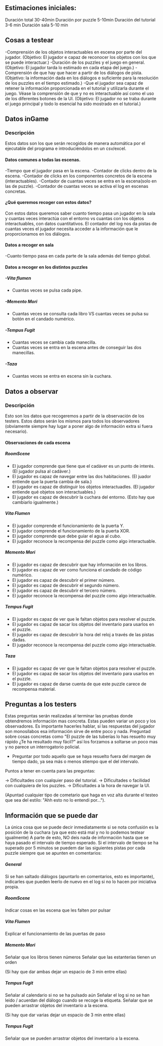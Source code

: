 ## Estimaciones iniciales:

Duración total 30-40min
Duración por puzzle 5-10min
Duración del tutorial 3-6 min
Duración sala 5-10 min

## Cosas a testear

-Comprensión de los objetos interactuables en escena por parte del jugador. (Objetivo: El jugador e capaz de reconocer los objetos con los que se puede interactuar.)
-Duración de los puzzles y el juego en general. (Objetivo: El jugador tarda lo estimado en cada etapa del juego.)
-Comprensión de que hay que hacer a partir de los diálogos de pista. (Objetivo: la información dada en los diálogos e suficiente para la resolución de los puzzles en el tiempo estimado.)
-Que el jugador sea capaz de retener la información proporcionada en el tutorial y utilizarla durante el juego. Véase la comprensión de que y no es interactuable así como el uso de los diferentes botones de la UI. (Objetivo: El jugador no se traba durante el juego principal y todo lo esencial ha sido mostrado en el tutorial.)

## Datos inGame
### Descripción
Estos datos son los que serán recogidos de manera automática por el ejecutable del programa e introduciéndolos en un csv/excel.
#### Datos comunes a todas las escenas.
-Tiempo que el jugador pasa en la escena.
-Contador de clicks dentro de la escena.
-Contador de clicks en los componentes concretos de la escena (interactuables).
-Contador de cuantas veces se entra en la escena(solo en las de puzzle).
-Contador de cuantas veces se activa el log en escenas concretas.

#### ¿Qué queremos recoger con estos datos?

Con estos datos queremos saber cuanto tiempo pasa un jugador en la sala y cuantas veces interactúa con el entorno vs cuantas con los objetos interactuables, con datos cuantitativos. El contador del log nos da pistas de cuantas veces el jugador necesita acceder a la información que le proporcionamos en los diálogos.
#### Datos a recoger en sala
-Cuanto tiempo pasa en cada parte de la sala además del tiempo global.

#### Datos a recoger en los distintos puzzles
##### -Vita flumen

- Cuantas veces se pulsa cada pipe.

##### -Memento Mori

- Cuantas veces se consulta cada libro VS cuantas veces se pulsa su botón en el candado numérico.

##### -Tempus Fugit

- Cuantas veces se cambia cada manecilla.
- Cuantas veces se entra en la escena antes de conseguir las dos manecillas.

##### -Taza

- Cuantas veces se entra en escena sin la cuchara.

## Datos a observar
### Descripción
Esto son  los datos que recogeremos a partir de la observación de los testers. Estos datos serán los mismos para todos los observadores (obviamente siempre hay lugar a poner algo de información extra si fuera necesario). 
#### Observaciones de cada escena

##### RoomScene
- El jugador comprende que tiene que el cadáver es un punto de interés. (El jugador pulsa al cadáver.)
- El jugador es capaz de navegar entre las dos habitaciones. (El juador entiende que la puerta cambia de sala.)
- El jugador es capaz de distinguir los objetos interactuadles. (El jugador entiende qué objetos son interactuables.)
- El jugador es capaz de descubrir la cuchara del entorno. (Esto hay que cambiarlo igualmente.)

##### Vita Flumen
- El jugador comprende el funcionamiento de la puerta Y.
- El jugador comprende el funcionamiento de la puerta XOR.
- El jugador comprende que debe guiar el agua al cubo.
- El jugador reconoce la recompensa del puzzle como algo interactuable.

##### Memento Mori
- El jugador es capaz de descubrir que hay información en los libros.
- El jugador es capaz de ver como funciona el candado de código numérico.
- El jugador es capaz de descubrir el primer número.
- El jugador es capaz de descubrir el  segundo número.
- El jugador es capaz de descubrir el tercero número.
- El jugador reconoce la recompensa del puzzle como algo interactuable.

##### Tempus Fugit
- El jugador es capaz de ver que le faltan objetos para resolver el puzzle.
- El jugador es capaz de sacar los objetos del inventario para usarlos en el puzzle.
- El jugador es capaz de descubrir la hora del reloj a través de las pistas dadas.
- El jugador reconoce la recompensa del puzzle como algo interactuable.

##### Taza
- El jugador es capaz de ver que le faltan objetos para resolver el puzzle.
- El jugador es capaz de sacar los objetos del inventario para usarlos en el puzzle.
- El jugador es capaz de darse cuenta de que este puzzle carece de recompensa material.


## Preguntas a los testers

Estas preguntas serán realizadas al terminar las pruebas donde obtendremos información mas concreta. Estas pueden variar un poco y los observadores. Es importante hacerles hablar, si las respuestas del jugador son monosílabos esa información sirve de entre poco y nada. Preguntad sobre cosas concretas como "El puzzle de las tuberías lo has resuelto muy rápido ¿Te ha resultado muy fácil?" así los forzamos a soltarse un poco mas y no parece un interrogatorio policial.

- Preguntar por todo aquello que se haya resuelto fuera del margen de tiempo dado, ya sea más o menos stiempo que el del intervalo.

Puntos a tener en cuenta para las preguntas:

-> Dificultades con cualquier paso del tutorial.
-> Dificultades o facilidad con cualquiera de los puzzles.
-> Dificultades a la hora de navegar la UI.

(Apuntad cualquier tipo de cometario que haga en voz alta durante el testeo que sea del estilo: "Ahh esto no lo entendi por...").

## Información que se puede dar

La única cosa que se puede decir inmediatamente si se nota confusión es la posición de la cuchara (ya que esto está mal y no lo podemos testear igualmente)
A parte de esto, NO deis nada de información hasta que se haya pasado el intervalo de tiempo esperado. Si el intervalo de tiempo se ha superado por 5 minutos se puedem dar las siguientes pistas por cada puzzle siempre que se apunten en comentarios:

##### General

Si se han saltado diálogos (apuntarlo en comentarios, esto es importante), indicarles que pueden leerlo de nuevo en el log si no lo hacen por iniciativa propia.

##### RoomScene

Indicar cosas en las escena que les falten por pulsar

##### Vita Flumen

Explicar el funcionamiento de las puertas de paso

##### Memento Mori

Señalar que los libros tienen números 
Señalar que las estanterías tienen un orden

(Si hay que dar ambas dejar un espacio de 3 min entre ellas)

##### Tempus Fugit

Señalar al calendario si no se ha pulsado aún
Señalar el log si no se han leido / acuerdan del diálogo cuando se recoge la etiqueta.
Señalar que se pueden arrastrar objetos del inventario a la escena.

(Si hay que dar varias dejar un espacio de 3 min entre ellas)

##### Tempus Fugit

Señalar que se pueden arrastrar objetos del inventario a la escena.

